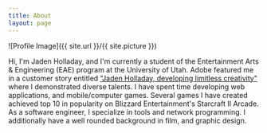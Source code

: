 ```yaml
---
title: About
layout: page
---
```


![Profile Image]({{ site.url }}/{{ site.picture }})

Hi, I'm Jaden Holladay, and I'm currently a student of the Entertainment Arts & Engineering (EAE) program at the University of Utah. Adobe featured me in a customer story entitled ["Jaden Holladay, developing limitless creativity"](../adobe/) where I demonstrated diverse talents. I have spent time developing web applications, and mobile/computer games. Several games I have created achieved top 10 in popularity on Blizzard Entertainment's Starcraft II Arcade. As a software engineer, I specialize in tools and network programming. I additionally have a well rounded background in film, and graphic design.

